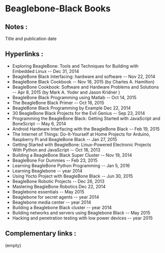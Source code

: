 # Beaglebone-Black Books

## Notes : 
Title and publication date 
## Hyperlinks : 
* Exploring BeagleBone: Tools and Techniques for Building with Embedded Linux -- Dec 31, 2014
* BeagleBone Black Interfacing: hardware and software -- Nov 22, 2014
* BeagleBone Black Cookbook -- Nov 18, 2015 (by Charles A. Hamilton)
* BeagleBone Cookbook: Software and Hardware Problems and Solutions -- Apr 8, 2015 (by Mark A. Yoder and Jason Kridner ) 
* BeagleBone Black Programming using Matlab -- Oct 14, 2015
* The BeagleBone Black Primer -- Oct 16, 2015
* BeagleBone Black Programming by Example Dec 22, 2014
* 30 BeagleBone Black Projects for the Evil Genius -- Sep 23, 2014
* Programming the BeagleBone Black: Getting Started with JavaScript and BoneScript -- May 6, 2014
* Android Hardware Interfacing with the BeagleBone Black -- Feb 19, 2015
* The Internet of Things: Do-It-Yourself at Home Projects for Arduino, Raspberry Pi and BeagleBone Black -- Jan 27, 2015
* Getting Started with BeagleBone: Linux-Powered Electronic Projects With Python and JavaScript -- Oct 18, 2013
* Building a BeagleBone Black Super Cluster -- Nov 19, 2014
* BeagleBone For Dummies -- Feb 23, 2015
* Learning BeagleBone Python Programming -- Jan 5, 2016
* Learning Beaglebone -- year 2014
* Using Yocto Project with BeagleBone Black -- Jun 30, 2015
* BeagleBone Robotic Projects -- Dec 26, 2013
* Mastering BeagleBone Robotics Dec 22, 2014
* Beaglebone essentials -- May 2015
* Beaglebone for secret agents -- year 2014
* Beaglebone media center -- year 2014
* Building a Beaglebone Black cluster -- year 2014
* Building networks and servers using Beaglebone Black -- May 2015
* Hacking and penetration testing with low power devices -- year 2015


## Complementary links : 
(empty)

